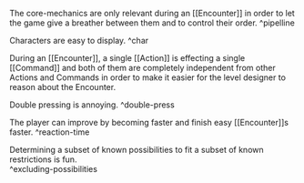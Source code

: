 The core-mechanics are only relevant during an [[Encounter]] in order to let the game give a breather between them and to control their order.
^pipelline

Characters are easy to display.
^char

During an [[Encounter]], a single [[Action]] is effecting a single [[Command]] and both of them are completely independent from other Actions and Commands in order to make it easier for the level designer to reason about the Encounter.

Double pressing is annoying.
^double-press

The player can improve by becoming faster and finish easy [[Encounter]]s faster.
^reaction-time

Determining a subset of known possibilities to fit a subset of known restrictions is fun.  
^excluding-possibilities